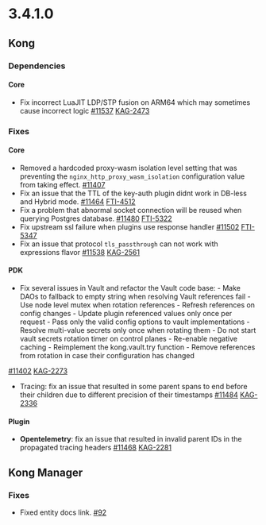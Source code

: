 # 3.4.1.0

## Kong




### Dependencies

#### Core

- Fix incorrect LuaJIT LDP/STP fusion on ARM64 which may sometimes cause incorrect logic
  [#11537](https://github.com/Kong/kong-ee/issues/11537)
  [KAG-2473](https://konghq.atlassian.net/browse/KAG-2473)



### Fixes

#### Core

- Removed a hardcoded proxy-wasm isolation level setting that was preventing the
  `nginx_http_proxy_wasm_isolation` configuration value from taking effect.
  [#11407](https://github.com/Kong/kong/pull/11407)
- Fix an issue that the TTL of the key-auth plugin didnt work in DB-less and Hybrid mode.
  [#11464](https://github.com/Kong/kong-ee/issues/11464)
  [FTI-4512](https://konghq.atlassian.net/browse/FTI-4512)
- Fix a problem that abnormal socket connection will be reused when querying Postgres database.
  [#11480](https://github.com/Kong/kong-ee/issues/11480)
  [FTI-5322](https://konghq.atlassian.net/browse/FTI-5322)
- Fix upstream ssl failure when plugins use response handler
  [#11502](https://github.com/Kong/kong-ee/issues/11502)
  [FTI-5347](https://konghq.atlassian.net/browse/FTI-5347)
- Fix an issue that protocol `tls_passthrough` can not work with expressions flavor
  [#11538](https://github.com/Kong/kong-ee/issues/11538)
  [KAG-2561](https://konghq.atlassian.net/browse/KAG-2561)

#### PDK

- Fix several issues in Vault and refactor the Vault code base: - Make DAOs to fallback to empty string when resolving Vault references fail - Use node level mutex when rotation references  - Refresh references on config changes - Update plugin referenced values only once per request - Pass only the valid config options to vault implementations - Resolve multi-value secrets only once when rotating them - Do not start vault secrets rotation timer on control planes - Re-enable negative caching - Reimplement the kong.vault.try function - Remove references from rotation in case their configuration has changed

[#11402](https://github.com/Kong/kong-ee/issues/11402)
[KAG-2273](https://konghq.atlassian.net/browse/KAG-2273)
- Tracing: fix an issue that resulted in some parent spans to end before their children due to different precision of their timestamps
  [#11484](https://github.com/Kong/kong-ee/issues/11484)
  [KAG-2336](https://konghq.atlassian.net/browse/KAG-2336)

#### Plugin

- **Opentelemetry**: fix an issue that resulted in invalid parent IDs in the propagated tracing headers
  [#11468](https://github.com/Kong/kong-ee/issues/11468)
  [KAG-2281](https://konghq.atlassian.net/browse/KAG-2281)

## Kong Manager

### Fixes

- Fixed entity docs link.
  [#92](https://github.com/Kong/kong-manager/pull/92)
